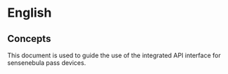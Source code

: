 # English

## Concepts

This document is used to guide the use of the integrated API interface for sensenebula pass devices.